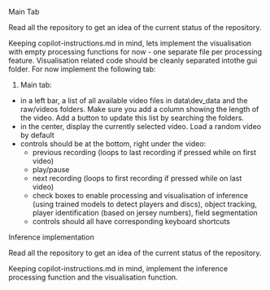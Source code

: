 Main Tab


Read all the repository to get an idea of the current status of the repository.

Keeping copilot-instructions.md in mind, lets implement the visualisation with empty processing functions for now - one separate file per processing feature. Visualisation related code should be cleanly separated intothe gui folder. For now implement the following tab:
1) Main tab:
- in a left bar, a list of all available video files in data\dev_data and the raw/videos folders. Make sure you add a column showing the length of the video. Add a button to update this list by searching the folders.
- in the center, display the currently selected video. Load a random video by default
- controls should be at the bottom, right under the video: 
    - previous recording (loops to last recording if pressed while on first video)
    - play/pause
    - next recording (loops to first recording if pressed while on last video)
    - check boxes to enable processing and visualisation of inference (using trained models to detect players and discs), object tracking, player identification (based on jersey numbers), field segmentation
    - controls should all have corresponding keyboard shortcuts


Inference implementation


Read all the repository to get an idea of the current status of the repository.

Keeping copilot-instructions.md in mind, implement the inference processing function and the visualisation function.